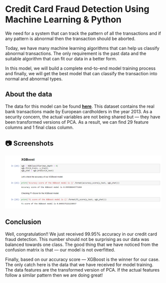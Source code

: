 # Credit Card Fraud Detection Using Machine Learning & Python

We need for a system that can track the pattern of all the transactions and if any pattern is abnormal then the transaction should be aborted.

Today, we have many machine learning algorithms that can help us classify abnormal transactions. The only requirement is the past data and the suitable algorithm that can fit our data in a better form.

In this model, we will build a complete end-to-end model training process and finally, we will get the best model that can classify the transaction into normal and abnormal types.

## About the data

The data for this model can be found [**here**](https://link-url-here.org). This dataset contains the real bank transactions made by European cardholders in the year 2013. As a security concern, the actual variables are not being shared but — they have been transformed versions of PCA. As a result, we can find 29 feature columns and 1 final class column.

## :camera: Screenshots

<p align="center">
    <img alt="Home screen" src="./screenshots/Screenshot.png"/>
</p>

## Conclusion

Well, congratulation!! We just received 99.95% accuracy in our credit card fraud detection. This number should not be surprising as our data was balanced towards one class. The good thing that we have noticed from the confusion matrix is that — our model is not overfitted.

Finally, based on our accuracy score — XGBoost is the winner for our case. The only catch here is the data that we have received for model training. The data features are the transformed version of PCA. If the actual features follow a similar pattern then we are doing great!
